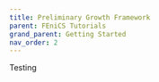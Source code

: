 ```yaml
---
title: Preliminary Growth Framework
parent: FEniCS Tutorials
grand_parent: Getting Started
nav_order: 2
---
```

Testing

